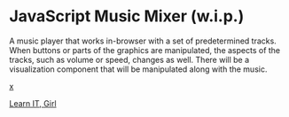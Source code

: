 # JavaScript Music Mixer (w.i.p.)

A music player that works in-browser with a set of predetermined tracks. When buttons or parts of the graphics are manipulated, the aspects of the tracks, such as volume or speed, changes as well. There will be a visualization component that will be manipulated along with the music.

[x](https://amusejsmixer.appspot.com)  

[Learn IT, Girl](https://www.learnitgirl.com)